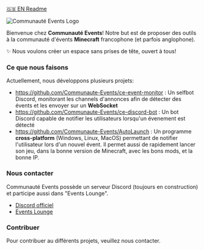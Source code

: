 [🇬🇧 EN Readme](https://github.com/Communaute-Events/.github/blob/main/EN.md)

![Communauté Events Logo](https://i.imgur.com/d8dTNK2.png)

Bienvenue chez **Communauté Events**! Notre but est de proposer des outils à la communauté d'évents **Minecraft** francophone (et parfois anglophone).

✨ Nous voulons créer un espace sans prises de tête, ouvert à tous!

### Ce que nous faisons

Actuellement, nous développons plusieurs projets:

- https://github.com/Communaute-Events/ce-event-monitor : Un selfbot Discord, monitorant les channels d'annonces afin de détecter des évents et les envoyer sur un **WebSocket**
- https://github.com/Communaute-Events/ce-discord-bot : Un bot Discord capable de notifier les utilisateurs lorsqu'un évenement est détecté
- https://github.com/Communaute-Events/AutoLaunch : Un programme **cross-platform** (Windows, Linux, MacOS) permettant de notifier l'utilisateur lors d'un nouvel évent. Il permet aussi de rapidement lancer son jeu, dans la bonne version de Minecraft, avec les bons mods, et la bonne IP.

### Nous contacter

Communauté Events possède un serveur Discord (toujours en construction) et participe aussi dans "Events Lounge".

- [Discord officiel](https://discord.gg/y7r8rF4PxV)
- [Events Lounge](https://discord.gg/vRgaNA6MX2)


### Contribuer

Pour contribuer au différents projets, veuillez nous contacter.
